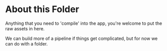 # About this Folder

Anything that you need to 'compile' into the app, you're welcome to put the raw assets in here.

We can build more of a pipeline if things get complicated, but for now we can do with a folder.
